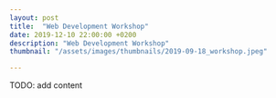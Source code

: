 ```yaml
---
layout: post
title:  "Web Development Workshop"
date: 2019-12-10 22:00:00 +0200
description: "Web Development Workshop"
thumbnail: "/assets/images/thumbnails/2019-09-18_workshop.jpeg"

---
```


TODO: add content